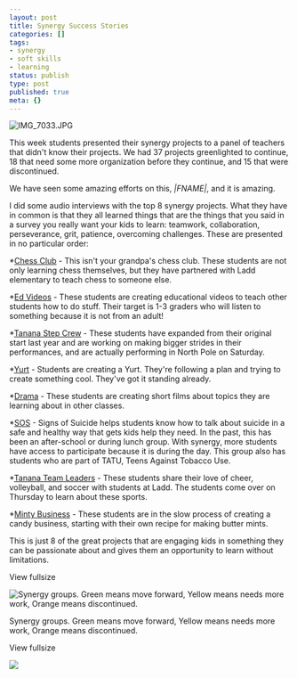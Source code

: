 ```yaml
---
layout: post
title: Synergy Success Stories
categories: []
tags:
- synergy
- soft skills
- learning
status: publish
type: post
published: true
meta: {}
---
```


![IMG_7033.JPG](/squarespace_images/content_v1_4fffa949e4b0b4590d67b4e7_1544854535742-29HMDTSEWB3QGCFGDNRC_IMG_7033.JPG_)
  


  





This week students presented their synergy projects to a panel of teachers that didn't know their projects. We had 37 projects greenlighted to continue, 18 that need some more organization before they continue, and 15 that were discontinued. 


We have seen some amazing efforts on this, *|FNAME|*, and it is amazing. 


I did some audio interviews with the top 8 synergy projects. What they have in common is that they all learned things that are the things that you said in a survey you really want your kids to learn: teamwork, collaboration, perseverance, grit, patience, overcoming challenges. These are presented in no particular order:

*[Chess Club](http://traffic.libsyn.com/transformativeprincipal/Synergy_Chess.mp3) - This isn't your grandpa's chess club. These students are not only learning chess themselves, but they have partnered with Ladd elementary to teach chess to someone else. 


*[Ed Videos](http://traffic.libsyn.com/transformativeprincipal/Synergy_Ed_Videos_Interview.mp3) - These students are creating educational videos to teach other students how to do stuff. Their target is 1-3 graders who will listen to something because it is not from an adult! 


*[Tanana Step Crew](http://traffic.libsyn.com/transformativeprincipal/Synergy_step.mp3) - These students have expanded from their original start last year and are working on making bigger strides in their performances, and are actually performing in North Pole on Saturday. 


*[Yurt](http://traffic.libsyn.com/transformativeprincipal/Synergy_yurt.mp3) - Students are creating a Yurt. They're following a plan and trying to create something cool. They've got it standing already.


*[Drama](http://traffic.libsyn.com/transformativeprincipal/Synergy_drama_group.mp3) - These students are creating short films about topics they are learning about in other classes. 


*[SOS](http://traffic.libsyn.com/transformativeprincipal/synergy_SOS.mp3) - Signs of Suicide helps students know how to talk about suicide in a safe and healthy way that gets kids help they need. In the past, this has been an after-school or during lunch group. With synergy, more students have access to participate because it is during the day. This group also has students who are part of TATU, Teens Against Tobacco Use. 


*[Tanana Team Leaders](http://traffic.libsyn.com/transformativeprincipal/synergy_TTL.mp3) - These students share their love of cheer, volleyball, and soccer with students at Ladd. The students come over on Thursday to learn about these sports. 


*[Minty Business](http://traffic.libsyn.com/transformativeprincipal/synergy_minty_business.mp3) - These students are in the slow process of creating a candy business, starting with their own recipe for making butter mints. 

This is just 8 of the great projects that are engaging kids in something they can be passionate about and gives them an opportunity to learn without limitations. 

































































  

    
  
    
View fullsize
              
          
![Synergy groups. Green means move forward, Yellow means needs more work, Orange means discontinued.&nbsp;](/squarespace_images/content_v1_4fffa949e4b0b4590d67b4e7_1544854596586-7FOG52OLULL4UHSPLNVH_image-asset.png_)
          
        

        
          
          
Synergy groups. Green means move forward, Yellow means needs more work, Orange means discontinued. 
  


  













































  

    
  
    
View fullsize
              
          
![](/squarespace_images/content_v1_4fffa949e4b0b4590d67b4e7_1544854659605-KWGC4VTKG7T0YAV4BRQF_image-asset.png_)
